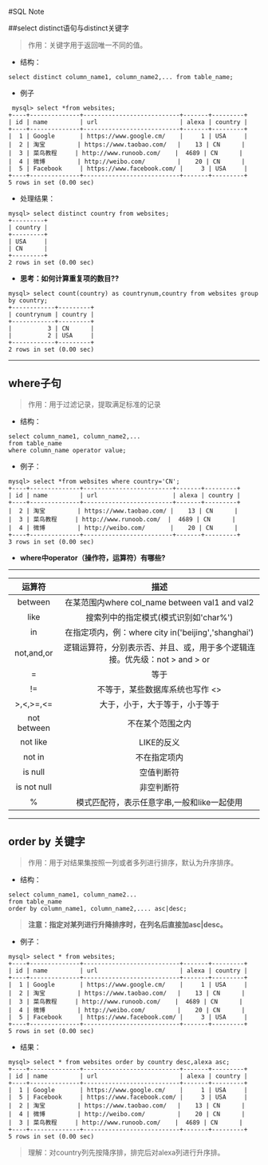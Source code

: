 #SQL Note

##select distinct语句与distinct关键字
> 作用：关键字用于返回唯一不同的值。
* 结构：
```mysql
select distinct column_name1, column_name2,... from table_name;
```
* 例子

```mysql
 mysql> select *from websites;
+----+--------------+---------------------------+-------+---------+
| id | name         | url                       | alexa | country |
+----+--------------+---------------------------+-------+---------+
|  1 | Google       | https://www.google.cm/    |     1 | USA     |
|  2 | 淘宝         | https://www.taobao.com/   |    13 | CN      |
|  3 | 菜鸟教程     | http://www.runoob.com/    |  4689 | CN      |
|  4 | 微博         | http://weibo.com/         |    20 | CN      |
|  5 | Facebook     | https://www.facebook.com/ |     3 | USA     |
+----+--------------+---------------------------+-------+---------+
5 rows in set (0.00 sec)
```
* 处理结果：
```mysql
mysql> select distinct country from websites;
+---------+
| country |
+---------+
| USA     |
| CN      |
+---------+
2 rows in set (0.00 sec)
```
* **思考：如何计算重复项的数目??**

```mysql
mysql> select count(country) as countrynum,country from websites group by country;
+------------+---------+
| countrynum | country |
+------------+---------+
|          3 | CN      |
|          2 | USA     |
+------------+---------+
2 rows in set (0.00 sec)
```



-----
## where子句

>作用：用于过滤记录，提取满足标准的记录
* 结构：
```mysql
select column_name1, column_name2,...
from table_name
where column_name operator value;
```
* 例子：

```mysql
mysql> select *from websites where country='CN';
+----+--------------+-------------------------+-------+---------+
| id | name         | url                     | alexa | country |
+----+--------------+-------------------------+-------+---------+
|  2 | 淘宝         | https://www.taobao.com/ |    13 | CN      |
|  3 | 菜鸟教程     | http://www.runoob.com/  |  4689 | CN      |
|  4 | 微博         | http://weibo.com/       |    20 | CN      |
+----+--------------+-------------------------+-------+---------+
3 rows in set (0.00 sec)
```

* **where中operator（操作符，运算符）有哪些?**
--------

|     运算符     |                    描述                    |
| :---------: | :--------------------------------------: |
|   between   | 在某范围内where col_name between val1 and val2 |
|    like     |         搜索列中的指定模式(模式识别如'char%')          |
|     in      | 在指定项内，例：where city in('beijing','shanghai') |
| not,and,or  | 逻辑运算符，分别表示否、并且、或，用于多个逻辑连接。优先级：not > and > or |
|      =      |                    等于                    |
|     !=      |            不等于，某些数据库系统也写作 <>             |
|  >,<,>=,<=  |             大于，小于，大于等于，小于等于              |
| not between |                 不在某个范围之内                 |
|  not like   |                 LIKE的反义                  |
|   not in    |                  不在指定项内                  |
|   is null   |                  空值判断符                   |
| is not null |                  非空判断符                   |
|      %      |         模式匹配符，表示任意字串,一般和like一起使用         |

-------
## order by 关键字
>作用：用于对结果集按照一列或者多列进行排序，默认为升序排序。
* 结构：
```mysql
select column_name1, column_name2... 
from table_name 
order by column_name1, column_name2,.... asc|desc;
```
> **注意：指定对某列进行升降排序时，在列名后直接加asc|desc。**

* 例子：
```mysql
mysql> select * from websites;
+----+--------------+---------------------------+-------+---------+
| id | name         | url                       | alexa | country |
+----+--------------+---------------------------+-------+---------+
|  1 | Google       | https://www.google.cm/    |     1 | USA     |
|  2 | 淘宝         | https://www.taobao.com/   |    13 | CN      |
|  3 | 菜鸟教程     | http://www.runoob.com/    |  4689 | CN      |
|  4 | 微博         | http://weibo.com/         |    20 | CN      |
|  5 | Facebook     | https://www.facebook.com/ |     3 | USA     |
+----+--------------+---------------------------+-------+---------+
5 rows in set (0.00 sec)
```
* 结果：	
```mysql
mysql> select * from websites order by country desc,alexa asc;
+----+--------------+---------------------------+-------+---------+
| id | name         | url                       | alexa | country |
+----+--------------+---------------------------+-------+---------+
|  1 | Google       | https://www.google.cm/    |     1 | USA     |
|  5 | Facebook     | https://www.facebook.com/ |     3 | USA     |
|  2 | 淘宝         | https://www.taobao.com/   |    13 | CN      |
|  4 | 微博         | http://weibo.com/         |    20 | CN      |
|  3 | 菜鸟教程     | http://www.runoob.com/    |  4689 | CN      |
+----+--------------+---------------------------+-------+---------+
5 rows in set (0.00 sec)
```
> 理解：对country列先按降序排，排完后对alexa列进行升序排。